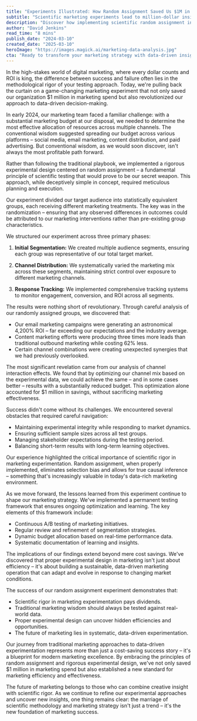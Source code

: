 ```yaml
---
title: "Experiments Illustrated: How Random Assignment Saved Us $1M in Marketing Spend"
subtitle: "Scientific marketing experiments lead to million-dollar insights"
description: "Discover how implementing scientific random assignment in marketing experiments led to $1M in savings and revolutionized our approach to data-driven decision-making. This case study reveals the power of rigorous testing in optimizing marketing spend and achieving superior ROI."
author: "David Jenkins"
read_time: "8 mins"
publish_date: "2024-03-10"
created_date: "2025-03-10"
heroImage: "https://images.magick.ai/marketing-data-analysis.jpg"
cta: "Ready to transform your marketing strategy with data-driven insights? Follow us on LinkedIn at MagickAI to stay updated on cutting-edge marketing experimentation techniques and industry-leading best practices."
---
```


In the high-stakes world of digital marketing, where every dollar counts and ROI is king, the difference between success and failure often lies in the methodological rigor of your testing approach. Today, we're pulling back the curtain on a game-changing marketing experiment that not only saved our organization $1 million in marketing spend but also revolutionized our approach to data-driven decision-making.

In early 2024, our marketing team faced a familiar challenge: with a substantial marketing budget at our disposal, we needed to determine the most effective allocation of resources across multiple channels. The conventional wisdom suggested spreading our budget across various platforms – social media, email marketing, content distribution, and paid advertising. But conventional wisdom, as we would soon discover, isn't always the most profitable path forward.

Rather than following the traditional playbook, we implemented a rigorous experimental design centered on random assignment – a fundamental principle of scientific testing that would prove to be our secret weapon. This approach, while deceptively simple in concept, required meticulous planning and execution.

Our experiment divided our target audience into statistically equivalent groups, each receiving different marketing treatments. The key was in the randomization – ensuring that any observed differences in outcomes could be attributed to our marketing interventions rather than pre-existing group characteristics.

We structured our experiment across three primary phases:

1. **Initial Segmentation:** We created multiple audience segments, ensuring each group was representative of our total target market.

2. **Channel Distribution:** We systematically varied the marketing mix across these segments, maintaining strict control over exposure to different marketing channels.

3. **Response Tracking:** We implemented comprehensive tracking systems to monitor engagement, conversion, and ROI across all segments.

The results were nothing short of revolutionary. Through careful analysis of our randomly assigned groups, we discovered that:

- Our email marketing campaigns were generating an astronomical 4,200% ROI – far exceeding our expectations and the industry average.
- Content marketing efforts were producing three times more leads than traditional outbound marketing while costing 62% less.
- Certain channel combinations were creating unexpected synergies that we had previously overlooked.

The most significant revelation came from our analysis of channel interaction effects. We found that by optimizing our channel mix based on the experimental data, we could achieve the same – and in some cases better – results with a substantially reduced budget. This optimization alone accounted for $1 million in savings, without sacrificing marketing effectiveness.

Success didn't come without its challenges. We encountered several obstacles that required careful navigation:

- Maintaining experimental integrity while responding to market dynamics.
- Ensuring sufficient sample sizes across all test groups.
- Managing stakeholder expectations during the testing period.
- Balancing short-term results with long-term learning objectives.

Our experience highlighted the critical importance of scientific rigor in marketing experimentation. Random assignment, when properly implemented, eliminates selection bias and allows for true causal inference – something that's increasingly valuable in today's data-rich marketing environment.

As we move forward, the lessons learned from this experiment continue to shape our marketing strategy. We've implemented a permanent testing framework that ensures ongoing optimization and learning. The key elements of this framework include:

- Continuous A/B testing of marketing initiatives.
- Regular review and refinement of segmentation strategies.
- Dynamic budget allocation based on real-time performance data.
- Systematic documentation of learning and insights.

The implications of our findings extend beyond mere cost savings. We've discovered that proper experimental design in marketing isn't just about efficiency – it's about building a sustainable, data-driven marketing operation that can adapt and evolve in response to changing market conditions.

The success of our random assignment experiment demonstrates that:

- Scientific rigor in marketing experimentation pays dividends.
- Traditional marketing wisdom should always be tested against real-world data.
- Proper experimental design can uncover hidden efficiencies and opportunities.
- The future of marketing lies in systematic, data-driven experimentation.

Our journey from traditional marketing approaches to data-driven experimentation represents more than just a cost-saving success story – it's a blueprint for modern marketing excellence. By embracing the principles of random assignment and rigorous experimental design, we've not only saved $1 million in marketing spend but also established a new standard for marketing efficiency and effectiveness.

The future of marketing belongs to those who can combine creative insight with scientific rigor. As we continue to refine our experimental approaches and uncover new insights, one thing remains clear: the marriage of scientific methodology and marketing strategy isn't just a trend – it's the new foundation of marketing success.